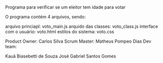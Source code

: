 Programa para verificar se um eleitor tem idade para votar

O programa contém 4 arquivos, sendo:

arquivo princiapl: voto_main.js arquido das classes: voto_class.js interface com o usuário: voto.html estilos do sistema: voto.css

Product Owner: Carlos Silva Scrum Master: Matheus Pompeo Dias Dev team:

Kauã Biasebetti de Souza
José Gabriel Santos Gomes
